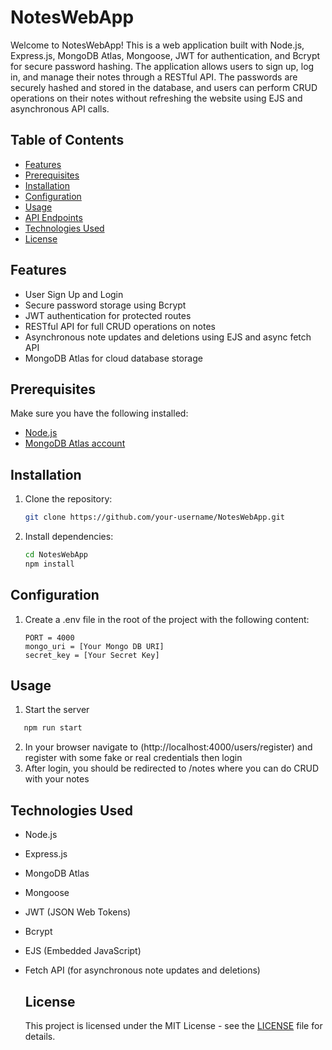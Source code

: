 # NotesWebApp

Welcome to NotesWebApp! This is a web application built with Node.js, Express.js, MongoDB Atlas, Mongoose, JWT for authentication, and Bcrypt for secure password hashing. The application allows users to sign up, log in, and manage their notes through a RESTful API. The passwords are securely hashed and stored in the database, and users can perform CRUD operations on their notes without refreshing the website using EJS and asynchronous API calls.

## Table of Contents

- [Features](#features)
- [Prerequisites](#prerequisites)
- [Installation](#installation)
- [Configuration](#configuration)
- [Usage](#usage)
- [API Endpoints](#api-endpoints)
- [Technologies Used](#technologies-used)
- [License](#license)

## Features

- User Sign Up and Login
- Secure password storage using Bcrypt
- JWT authentication for protected routes
- RESTful API for full CRUD operations on notes
- Asynchronous note updates and deletions using EJS and async fetch API
- MongoDB Atlas for cloud database storage

## Prerequisites

Make sure you have the following installed:

- [Node.js](https://nodejs.org/)
- [MongoDB Atlas account](https://www.mongodb.com/cloud/atlas)

## Installation

1. Clone the repository:

   ```bash
   git clone https://github.com/your-username/NotesWebApp.git
   ```
2. Install dependencies:
   ```bash
   cd NotesWebApp
   npm install
   ```

## Configuration

1. Create a .env file in the root of the project with the following content:
   ```env
   PORT = 4000
   mongo_uri = [Your Mongo DB URI]
   secret_key = [Your Secret Key]
   ```

## Usage

1. Start the server
```bash
   npm run start
```
2. In your browser navigate to (http://localhost:4000/users/register) and register with some fake or real credentials then login
3. After login, you should be redirected to /notes where you can do CRUD with your notes

## Technologies Used

- Node.js
- Express.js
- MongoDB Atlas
- Mongoose
- JWT (JSON Web Tokens)
- Bcrypt
- EJS (Embedded JavaScript)
- Fetch API (for asynchronous note updates and deletions)

  ## License
  This project is licensed under the MIT License - see the [LICENSE](LICENSE) file for details.
